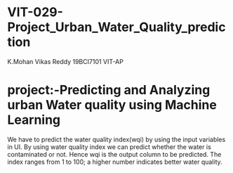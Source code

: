 # VIT-029-Project_Urban_Water_Quality_prediction
K.Mohan Vikas Reddy
19BCI7101
VIT-AP
# project:-Predicting and Analyzing urban Water quality using Machine Learning
We have to predict the water quality index(wqi) by using the input variables in UI. By using water quality index we can predict whether the water is contaminated or not. Hence wqi is the output column to be predicted. The index ranges from 1 to 100; a higher number indicates better water quality.
